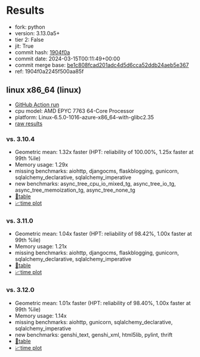 # Results

- fork: python
- version: 3.13.0a5+
- tier 2: False
- jit: True
- commit hash: [1904f0a](https://github.com/python/cpython/commit/1904f0a)
- commit date: 2024-03-15T00:11:49+00:00
- commit merge base: [be1c808fcad201adc4d5d6cca52ddb24aeb5e367](https://github.com/python/cpython/commit/be1c808fcad201adc4d5d6cca52ddb24aeb5e367)
- ref: 1904f0a2245f500aa85f

## linux x86_64 (linux)

- [GitHub Action run](https://github.com/JeffersGlass/benchmarking-public/actions/runs/8312495200)
- cpu model: AMD EPYC 7763 64-Core Processor
- platform: Linux-6.5.0-1016-azure-x86_64-with-glibc2.35
- [raw results](bm-20240315-linux-x86_64-python-1904f0a2245f500aa85f-3.13.0a5%2B-1904f0a.json)

### vs. 3.10.4

- Geometric mean: 1.32x faster (HPT: reliability of 100.00%, 1.25x faster at 99th %ile)
- Memory usage: 1.29x
- missing benchmarks: aiohttp, djangocms, flaskblogging, gunicorn, sqlalchemy_declarative, sqlalchemy_imperative
- new benchmarks: async_tree_cpu_io_mixed_tg, async_tree_io_tg, async_tree_memoization_tg, async_tree_none_tg
- [📄table](bm-20240315-linux-x86_64-python-1904f0a2245f500aa85f-3.13.0a5%2B-1904f0a-vs-3.10.4.md)
- [📈time plot](bm-20240315-linux-x86_64-python-1904f0a2245f500aa85f-3.13.0a5%2B-1904f0a-vs-3.10.4.png)

### vs. 3.11.0

- Geometric mean: 1.04x faster (HPT: reliability of 98.42%, 1.00x faster at 99th %ile)
- Memory usage: 1.21x
- missing benchmarks: aiohttp, djangocms, flaskblogging, gunicorn, sqlalchemy_declarative, sqlalchemy_imperative
- [📄table](bm-20240315-linux-x86_64-python-1904f0a2245f500aa85f-3.13.0a5%2B-1904f0a-vs-3.11.0.md)
- [📈time plot](bm-20240315-linux-x86_64-python-1904f0a2245f500aa85f-3.13.0a5%2B-1904f0a-vs-3.11.0.png)

### vs. 3.12.0

- Geometric mean: 1.01x faster (HPT: reliability of 98.40%, 1.00x faster at 99th %ile)
- Memory usage: 1.14x
- missing benchmarks: aiohttp, gunicorn, sqlalchemy_declarative, sqlalchemy_imperative
- new benchmarks: genshi_text, genshi_xml, html5lib, pylint, thrift
- [📄table](bm-20240315-linux-x86_64-python-1904f0a2245f500aa85f-3.13.0a5%2B-1904f0a-vs-3.12.0.md)
- [📈time plot](bm-20240315-linux-x86_64-python-1904f0a2245f500aa85f-3.13.0a5%2B-1904f0a-vs-3.12.0.png)

